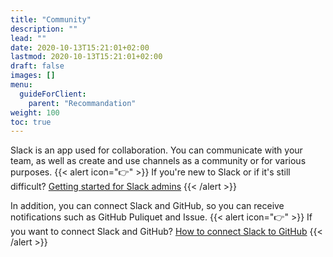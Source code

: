 ```yaml
---
title: "Community"
description: ""
lead: ""
date: 2020-10-13T15:21:01+02:00
lastmod: 2020-10-13T15:21:01+02:00
draft: false
images: []
menu:
  guideForClient:
    parent: "Recommandation"
weight: 100
toc: true
---
```

Slack is an app used for collaboration. You can communicate with your team, as well as create and use channels as a community or for various purposes.
{{< alert icon="👉" >}} If you're new to Slack or if it's still difficult? [Getting started for Slack admins](https://slack.com/intl/en-gb/help/categories/360000049043) {{< /alert >}}

In addition, you can connect Slack and GitHub, so you can receive notifications such as GitHub Puliquet and Issue.
{{< alert icon="👉" >}} If you want to connect Slack and GitHub? [How to connect Slack to GitHub](https://slack.github.com/) {{< /alert >}}